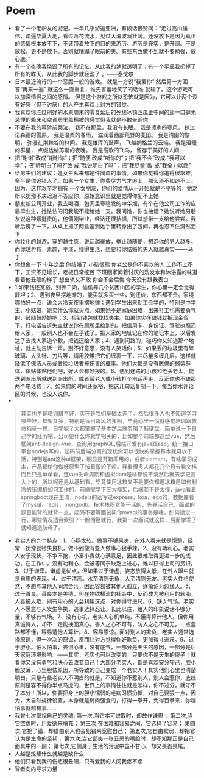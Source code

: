 # Poem

- 看了一个老驴友的游记。一年几乎游遍亚洲，有段话很赞同：“走过高山雄伟，踏遍华夏大地，看过落花流水，见过大海波澜壮阔。还没放下是因为真正的感情根本放不下，不该带着放下的目的来游历。游历是充实，是开阔。不是放松，更不是放下。否则就糟蹋了眼前的美。有些东西做不到就不要勉强，放心底。”
- 有一个夜晚我烧毁了所有的记忆，从此我的梦就透明了；有一个早晨我扔掉了所有的昨天，从此我的脚步就轻盈了 。——泰戈尔
- 日本最近流行的一个恶魔一般的游戏。 就是一方说“我爱你” 然后另一方回答“再来一遍” 就这么一直重复，谁先害羞地笑了的话谁 就输了。这个游戏可以加深情侣之间的感情。 但是这个游戏之所以恐怖就是因为，它可以让两个没有好感（但不讨厌）的人产生喜欢上对方的错觉。
- 我喜欢你胜过削好的水果周末的零食延后的死线冰镇西瓜正中间的那一口肆无忌惮的赖床和空调房里盖棉被的感觉但我就是不敢告诉你
- 不要在我的墓碑前哭泣， 我不在那里，我没有长眠。 我是凛冽的寒风， 掠过诺森德的雪原。 我是温柔的春雨， 滋润着西部荒野的麦田。 我是清幽的黎明， 弥漫在荆棘谷的林间。 我是雄浑的鼓声， 飞越纳格兰的云端。 我是温暖的群星， 点缀达纳苏斯的夜晚。 我是高歌的飞鸟， 留存于美好的人间
- 把“谢谢”改成“谢谢你”；把“随便 改成“听你的”；把“我不会”改成 “我可以学”；把“听明白了吗?”改 成“我说明白了吗”；把“我尽量”改 成“我全力以赴”
- 给男生们的建议：追女生从来都是件简单的事情。如果你觉得你追得很艰难，多半是你追错人了。如果一个女生，你费尽力气才追上，那么还不如追不上。因为，这样艰辛才拥有 一个女朋友，你们的爱情从一开始就是不平等的，她之所以犹豫不决迟迟不答应你，原始意识里就是觉得你配不上她
- 朋友新公司开业，我去喝酒，包间里寒暄发的中华烟，有个在他公司工作的应届毕业生，她怯怯的问我能不能给她一支。我问她，你也抽烟？她说听她男朋友说这种烟挺贵的，他俩刚毕业，经济还很拮据，所以想带一支给他尝尝。我听后愣了一下，从桌上抓了两盒塞到她手里转身出了包间，再也忍不住潸然泪下
- 你妆化的越浓，穿的越性感，说话越豪放，举止越随便，想泡你的男人越多。而你越矜持，素颜，平淡，懂得生活，想要和你结婚的男人就越真实——-马丁
- 你想象一下 十年之后 你结婚了 小孩很熊 你老公是你不喜欢的人 工作不上不下，工资不见增长，老板日常挖苦 下班回家闻着讨厌的洗发水和沐浴露的味道 看着他丑陋的样子 想出轨又不敢 你会不会后悔 今天没有跟我表白
- 1.如果钱还宽裕，别养二奶，偷偷养几个贫困山区的学生，你心里一定会觉得舒坦；2、遇到夜里摆地摊的，能买就多买一些，别还价，东西都不贵。家境哪怕好一点，谁会大冷天夜里摆地摊；遇到学生出来勤工俭学的，特别是中学生、小姑娘，她卖什么你就买点。如果她不是家庭困难，出来打工也需要勇气的，鼓励鼓励她吧；3、捡到钱包就找找失主。如果你实在缺钱就把现金留下，打电话告诉失主就说你在厕所里捡到的。把信用卡、身份证、驾驶执照还给人家，一般别人也不会在乎钱了。把人家的地址记在你的笔记本上，以后发达了去找人家道个歉，把钱还给人家；4、遇到问路的，碰巧你又知道那个地址，就主动告诉一声。别不好意思，没有人笑话你；5、如果丢的垃圾里有碎玻璃、大头针、刀片等，请用胶带把它们缠裹一下，并尽量多缠几层。这样就降低了保洁人员或者捡垃圾者被伤害的概率。他们大都是没有医保的弱势群体，体贴体贴他们吧，好人会有好报的。6、遇到迷路的小孩和老头老太，能送到派出所就送到派出所。或者替老人或小孩打个电话再走，反正你也不缺那两个电话费；7、如果您的时间还宽裕，把这几句话复制一下。每当你水评论区的时候，也没人说你。
- 

> 其实也不是培训班不好，实在是我们基础太差了。然后很多人也不知道学习哪些好，框架又多，特别是盲目跟风的多啊，毕竟心里一慌就感觉培训跟救命稻草一样。自学呢？大都掌握了基本然后就忽略了敲键盘。简单说一下自己学的经历吧，公司要什么你就学相关的，比如整个前端都选型vue，然后框架ant–design–vue，查询用graphQL,后端开发有java跟asp，统一接口平台nodejs写的，起码前后端分离的现状你可以很快的掌握基本就可以干活，特别是ant这种ui框架，明显是开箱即用的，或者element，有啥学习成本，产品都给你做好原型了按着搬轮子呗。我看很多人都花几个月去看文档而且只是单单看，连vue生命周期和虚拟dom是啥都说不清然后就去学更高大上的，所以呢还是从基础看，毕竟使用冰箱又不是要你知道冰箱是如何制冷的压缩机如何工作的，前端呢学下三大框架，后端我不是太懂，java看着springboot现在主流，nodejs的话写过express，koa，egg的，数据库看了mysql，redis，mongodb。技术栈积累能干活的，先养活自己，面试的题目能背的就背一点，起码不要等面试问你mysql的事务是啥，如何锁定一行，哪些情况适合索引？一脸懵逼就行，我第一次面试就这样，后面学乖了就知道造航母了。

- 老实人的九个特点：1、心肠太软。做事不够果决，在外人看来就是懦弱，经常一犹豫就错失良机，做不到像有些人做事心狠手辣。2、没有功利心。老实人安于现状，不争不抢，小富小贵就心满意足，因此很难取得更进一步的成功。在工作中，没有功利心，会被等同于缺乏上进心，难以获得上司的赏识。3、过于谦卑。谦虚是优点，但如果过于谦虚，姿态放得太低，在外人眼中就是自卑的表现。4、过于清高。水至清则无鱼，人至清则无友。老实人性格使然，不想与其他人同流合污，因此容易被其他人孤立，逐渐沦为边缘人。5、过于善良。善良本是美德，但在物欲横流的社会中，反而成为被利用的软肋。人善被人欺，别有用心的人会利用这点，对你得寸进尺。6、缺乏气场。老实人不愿意与人发生争执，遇事选择忍让。长此以往，给人的印象说话不够分量，不够有气场。7、没有心机，老实人心机单纯，不懂得算计他人。但你用真诚待人，却不一定能换回真心。害人之心不可有，防人之心不可无，一点套路都不懂，容易遭他人算计。8、容易原谅。面对别人的欺负，老实人通常选择原谅，但一次次的原谅，反而让对方觉得你好欺负，更加得寸进尺。9、过于胆小。怕人怕事，畏惧心重，没有底气，一部分是天生的原因，一部分是后天家庭环境影响。——其实，老实也可以改变的，只要你不是天生的傻子！就看你又没有勇气和决心去改变自己！大部分老实人，都是喜欢安分守己，胆小脸皮薄，心里胆怯原因，所导致的自己变成一个老实人！其实他们心里也清楚明白。只是有些老实人不明白的就是，不知道你不惹别人，别人会惹你，底线原则是容不得你半点马虎的，世界上的事情往往就是怎样，你不过分，就守不了本分！所以，你要把身上的胆小懦弱的毛病习惯扔掉，对自己要狠一点，因为，大自然规律设置，本身就是弱肉强食的，打得一拳开，免得百拳来，你越怕事就越有事……
- 我曾七次鄙视自己的灵魂:
第一次,当它本可进取时，却故作谦卑；
第二次,当它空虚时，用爱欲来填充；
第三次,在困难和容易之间，它选择了容易；
第四次,它犯了错，却借由别人也会犯错来宽慰自己；
第五次,它自由软弱，却把它认为是生命的坚韧；
第六次,当它鄙夷一张丑恶的嘴脸时，却不知那正是自己面具中的一副；
第七次,它侧身于生活的污泥中虽不甘心，却又畏首畏尾。
- 人越是炫耀什么就越是缺什么
- 他们只看到我的伤疤很丑陋，只有爱我的人问我疼不疼
- 智者向内寻求力量
